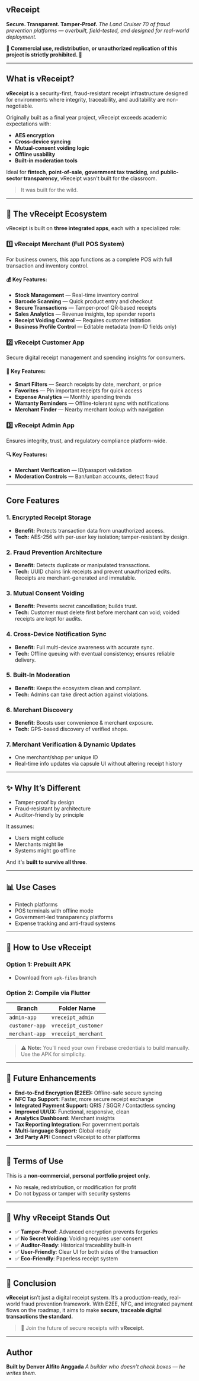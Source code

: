## vReceipt

**Secure. Transparent. Tamper-Proof.**
*The Land Cruiser 70 of fraud prevention platforms — overbuilt, field-tested, and designed for real-world deployment.*

**🚨 Commercial use, redistribution, or unauthorized replication of this project is strictly prohibited. 🚨**

---

## What is vReceipt?

**vReceipt** is a security-first, fraud-resistant receipt infrastructure designed for environments where integrity, traceability, and auditability are non-negotiable.

Originally built as a final year project, vReceipt exceeds academic expectations with:

* **AES encryption**
* **Cross-device syncing**
* **Mutual-consent voiding logic**
* **Offline usability**
* **Built-in moderation tools**

Ideal for **fintech**, **point-of-sale**, **government tax tracking**, and **public-sector transparency**, vReceipt wasn't built for the classroom.

> It was built for the wild.

---

## 🏦 The vReceipt Ecosystem

vReceipt is built on **three integrated apps**, each with a specialized role:

### 1️⃣ vReceipt Merchant (Full POS System)

For business owners, this app functions as a complete POS with full transaction and inventory control.

#### 💰 Key Features:

* **Stock Management** — Real-time inventory control
* **Barcode Scanning** — Quick product entry and checkout
* **Secure Transactions** — Tamper-proof QR-based receipts
* **Sales Analytics** — Revenue insights, top spender reports
* **Receipt Voiding Control** — Requires customer initiation
* **Business Profile Control** — Editable metadata (non-ID fields only)

### 2️⃣ vReceipt Customer App

Secure digital receipt management and spending insights for consumers.

#### 🍪 Key Features:

* **Smart Filters** — Search receipts by date, merchant, or price
* **Favorites** — Pin important receipts for quick access
* **Expense Analytics** — Monthly spending trends
* **Warranty Reminders** — Offline-tolerant sync with notifications
* **Merchant Finder** — Nearby merchant lookup with navigation

### 3️⃣ vReceipt Admin App

Ensures integrity, trust, and regulatory compliance platform-wide.

#### 🔍 Key Features:

* **Merchant Verification** — ID/passport validation
* **Moderation Controls** — Ban/unban accounts, detect fraud

---

## Core Features

### 1. Encrypted Receipt Storage

* **Benefit:** Protects transaction data from unauthorized access.
* **Tech:** AES-256 with per-user key isolation; tamper-resistant by design.

### 2. Fraud Prevention Architecture

* **Benefit:** Detects duplicate or manipulated transactions.
* **Tech:** UUID chains link receipts and prevent unauthorized edits. Receipts are merchant-generated and immutable.

### 3. Mutual Consent Voiding

* **Benefit:** Prevents secret cancellation; builds trust.
* **Tech:** Customer must delete first before merchant can void; voided receipts are kept for audits.

### 4. Cross-Device Notification Sync

* **Benefit:** Full multi-device awareness with accurate sync.
* **Tech:** Offline queuing with eventual consistency; ensures reliable delivery.

### 5. Built-In Moderation

* **Benefit:** Keeps the ecosystem clean and compliant.
* **Tech:** Admins can take direct action against violations.

### 6. Merchant Discovery

* **Benefit:** Boosts user convenience & merchant exposure.
* **Tech:** GPS-based discovery of verified shops.

### 7. Merchant Verification & Dynamic Updates

* One merchant/shop per unique ID
* Real-time info updates via capsule UI without altering receipt history

---

## ✨ Why It’s Different

* Tamper-proof by design
* Fraud-resistant by architecture
* Auditor-friendly by principle

It assumes:

* Users might collude
* Merchants might lie
* Systems might go offline

And it's **built to survive all three**.

---

## 📊 Use Cases

* Fintech platforms
* POS terminals with offline mode
* Government-led transparency platforms
* Expense tracking and anti-fraud systems

---

## 🛂 How to Use vReceipt

### Option 1: Prebuilt APK

* Download from `apk-files` branch

### Option 2: Compile via Flutter

| Branch         | Folder Name         |
| -------------- | ------------------- |
| `admin-app`    | `vreceipt_admin`    |
| `customer-app` | `vreceipt_customer` |
| `merchant-app` | `vreceipt_merchant` |

> ⚠️ **Note:** You'll need your own Firebase credentials to build manually. Use the APK for simplicity.

---

## 🚀 Future Enhancements

* **End-to-End Encryption (E2EE):** Offline-safe secure syncing
* **NFC Tap Support:** Faster, more secure receipt exchange
* **Integrated Payment Support:** QRIS / SGQR / Contactless syncing
* **Improved UI/UX:** Functional, responsive, clean
* **Analytics Dashboard:** Merchant insights
* **Tax Reporting Integration:** For government portals
* **Multi-language Support:** Global-ready
* **3rd Party API:** Connect vReceipt to other platforms

---

## 📃 Terms of Use

This is a **non-commercial, personal portfolio project only.**

* No resale, redistribution, or modification for profit
* Do not bypass or tamper with security systems

---

## 🌟 Why vReceipt Stands Out

* ✅ **Tamper-Proof**: Advanced encryption prevents forgeries
* ✅ **No Secret Voiding**: Voiding requires user consent
* ✅ **Auditor-Ready**: Historical traceability built-in
* ✅ **User-Friendly**: Clear UI for both sides of the transaction
* ✅ **Eco-Friendly**: Paperless receipt system

---

## 📆 Conclusion

**vReceipt** isn’t just a digital receipt system. It’s a production-ready, real-world fraud prevention framework. With E2EE, NFC, and integrated payment flows on the roadmap, it aims to make **secure, traceable digital transactions the standard.**

> 🚀 Join the future of secure receipts with **vReceipt**.

---

## Author

**Built by Denver Alfito Anggada**
*A builder who doesn’t check boxes — he writes them.*
